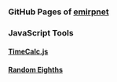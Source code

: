 ### GitHub Pages of [emirpnet](https://github.com/emirpnet/)
### JavaScript Tools
#### [TimeCalc.js](https://emirpnet.github.io/jstools/timecalc_js.html)
#### [Random Eighths](https://emirpnet.github.io/jstools/random_eighths/)

